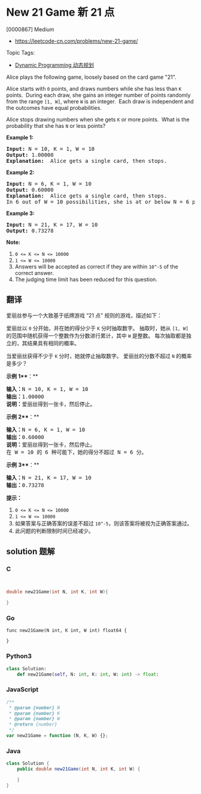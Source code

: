 # New 21 Game 新 21 点

[0000867] Medium

- https://leetcode-cn.com/problems/new-21-game/

Topic Tags:

- [Dynamic Programming 动态规划](https://leetcode-cn.com/tag/dynamic-programming/)

Alice plays the following game, loosely based on the card game "21".

Alice starts with `0` points, and draws numbers while she has less than `K` points.  During each draw, she gains an integer number of points randomly from the range `[1, W]`, where `W` is an integer.  Each draw is independent and the outcomes have equal probabilities.

Alice stops drawing numbers when she gets `K` or more points.  What is the probability that she has `N` or less points?

**Example 1:**

<pre><strong>Input: </strong>N = 10, K = 1, W = 10
<strong>Output: </strong>1.00000
<strong>Explanation: </strong> Alice gets a single card, then stops.
</pre>

**Example 2:**

<pre><strong>Input: </strong>N = 6, K = 1, W = 10
<strong>Output: </strong>0.60000
<strong>Explanation: </strong> Alice gets a single card, then stops.
In 6 out of W = 10 possibilities, she is at or below N = 6 points.
</pre>

**Example 3:**

<pre><strong>Input: </strong>N = 21, K = 17, W = 10
<strong>Output: </strong>0.73278</pre>

**Note:**

1.  `0 <= K <= N <= 10000`
2.  `1 <= W <= 10000`
3.  Answers will be accepted as correct if they are within `10^-5` of the correct answer.
4.  The judging time limit has been reduced for this question.

## 翻译

爱丽丝参与一个大致基于纸牌游戏 “21 点” 规则的游戏，描述如下：

爱丽丝以 `0` 分开始，并在她的得分少于 `K` 分时抽取数字。 抽取时，她从 `[1, W]` 的范围中随机获得一个整数作为分数进行累计，其中 `W` 是整数。 每次抽取都是独立的，其结果具有相同的概率。

当爱丽丝获得不少于 `K` 分时，她就停止抽取数字。 爱丽丝的分数不超过 `N` 的概率是多少？

**示例** **1\*\***：\*\*

<pre><strong>输入：</strong>N = 10, K = 1, W = 10
<strong>输出：</strong>1.00000
<strong>说明：</strong>爱丽丝得到一张卡，然后停止。</pre>

**示例** **2\*\***：\*\*

<pre><strong>输入：</strong>N = 6, K = 1, W = 10
<strong>输出：</strong>0.60000
<strong>说明：</strong>爱丽丝得到一张卡，然后停止。
在 W = 10 的 6 种可能下，她的得分不超过 N = 6 分。</pre>

**示例** **3\*\***：\*\*

<pre><strong>输入：</strong>N = 21, K = 17, W = 10
<strong>输出：</strong>0.73278</pre>

**提示：**

1.  `0 <= K <= N <= 10000`
2.  `1 <= W <= 10000`
3.  如果答案与正确答案的误差不超过 `10^-5`，则该答案将被视为正确答案通过。
4.  此问题的判断限制时间已经减少。

## solution 题解

### C

```c


double new21Game(int N, int K, int W){

}


```

### Go

```golang
func new21Game(N int, K int, W int) float64 {

}
```

### Python3

```python
class Solution:
    def new21Game(self, N: int, K: int, W: int) -> float:

```

### JavaScript

```javascript
/**
 * @param {number} N
 * @param {number} K
 * @param {number} W
 * @return {number}
 */
var new21Game = function (N, K, W) {};
```

### Java

```java
class Solution {
    public double new21Game(int N, int K, int W) {

    }
}
```

